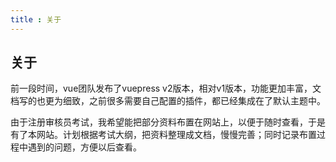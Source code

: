 ```yaml
---
title : 关于
---
```


## 关于

前一段时间，vue团队发布了vuepress v2版本，相对v1版本，功能更加丰富，文档写的也更为细致，之前很多需要自己配置的插件，都已经集成在了默认主题中。

由于注册审核员考试，我希望能把部分资料布置在网站上，以便于随时查看，于是有了本网站。计划根据考试大纲，把资料整理成文档，慢慢完善；同时记录布置过程中遇到的问题，方便以后查看。
